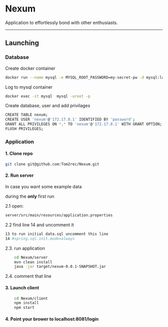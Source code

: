 # Nexum

Application to effortlessly bond with other enthusiasts.

---
## Launching
### Database

Create docker container
```bash
docker run --name mysql -e MYSQL_ROOT_PASSWORD=my-secret-pw -d mysql:latest
```

Log to mysql container
```bash
docker exec -it mysql  mysql -uroot -p
```

Create database, user and add privilages
```bash
CREATE TABLE nexum;
CREATE USER 'nexum'@'172.17.0.1' IDENTIFIED BY 'password';
GRANT ALL PRIVILEGES ON *.* TO 'nexum'@'172.17.0.1' WITH GRANT OPTION;
FLUSH PRIVILEGES; 
```

### Application

#### 1. Clone repo
```bash
git clone git@github.com:Tom2rec/Nexum.git
```

#### 2. Run server


In case you want some example data

during the **only** first run

2.1 open:

```bash
server/src/main/resources/application.properties
```

2.2 find line 14 and uncomment it
```bash
13 to run initial data.sql uncomment this line
14 #spring.sql.init.mode=always
```
2.3. run application
```bash
    cd Nexum/server
    mvn clean install
    java -jar target/nexum-0.0.1-SNAPSHOT.jar 
```

2.4. comment that line

#### 3. Launch client
```bash
    cd Nexum/client
    npm install
    npm start
```

#### 4. Point your brower to localhost:8081/login


